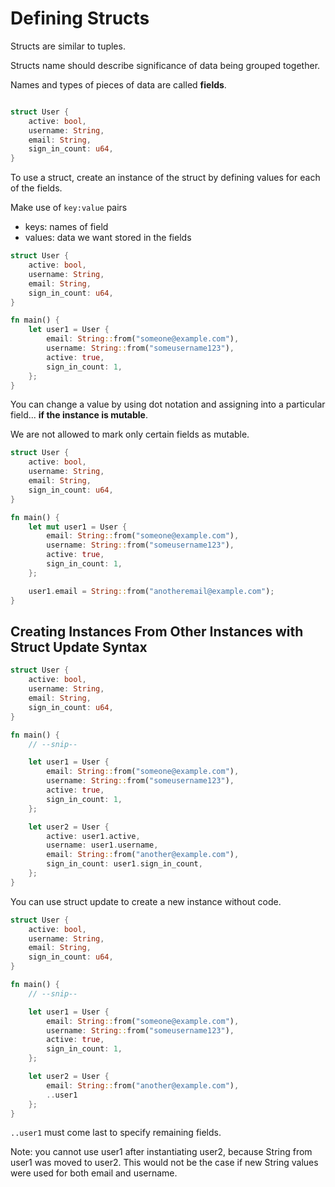  # Defining Structs


Structs are similar to tuples.

Structs name should describe significance of data being grouped together.

Names and types of pieces of data are called **fields**.

```rust

struct User {
    active: bool,
    username: String,
    email: String,
    sign_in_count: u64,
}

```

To use a struct, create an instance of the struct by defining values for each of the fields.

Make use of `key:value` pairs
- keys: names of field
- values: data we want stored in the fields

``` rust
struct User {
    active: bool,
    username: String,
    email: String,
    sign_in_count: u64,
}

fn main() {
    let user1 = User {
        email: String::from("someone@example.com"),
        username: String::from("someusername123"),
        active: true,
        sign_in_count: 1,
    };
}
```

You can change a value by using dot notation and assigning into a particular field... **if the instance is mutable**.

We are not allowed to mark only certain fields as mutable.


``` rust
struct User {
    active: bool,
    username: String,
    email: String,
    sign_in_count: u64,
}

fn main() {
    let mut user1 = User {
        email: String::from("someone@example.com"),
        username: String::from("someusername123"),
        active: true,
        sign_in_count: 1,
    };

    user1.email = String::from("anotheremail@example.com");
}

```


## Creating Instances From Other Instances with Struct Update Syntax

``` rust
struct User {
    active: bool,
    username: String,
    email: String,
    sign_in_count: u64,
}

fn main() {
    // --snip--

    let user1 = User {
        email: String::from("someone@example.com"),
        username: String::from("someusername123"),
        active: true,
        sign_in_count: 1,
    };

    let user2 = User {
        active: user1.active,
        username: user1.username,
        email: String::from("another@example.com"),
        sign_in_count: user1.sign_in_count,
    };
}
```

You can use struct update to create a new instance without code.

``` rust
struct User {
    active: bool,
    username: String,
    email: String,
    sign_in_count: u64,
}

fn main() {
    // --snip--

    let user1 = User {
        email: String::from("someone@example.com"),
        username: String::from("someusername123"),
        active: true,
        sign_in_count: 1,
    };

    let user2 = User {
        email: String::from("another@example.com"),
        ..user1
    };
}

```

`..user1` must come last to specify remaining fields.

Note: you cannot use user1 after instantiating user2, because String from user1 was moved to user2. This would not be the case if new String values were used for both email and username.



